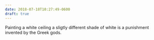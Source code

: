 ```yaml
---
date: 2018-07-18T10:27:49-0600
draft: true
---
```




Painting a white ceiling a sligtly different shade of white is a punishment invented by the Greek gods.



